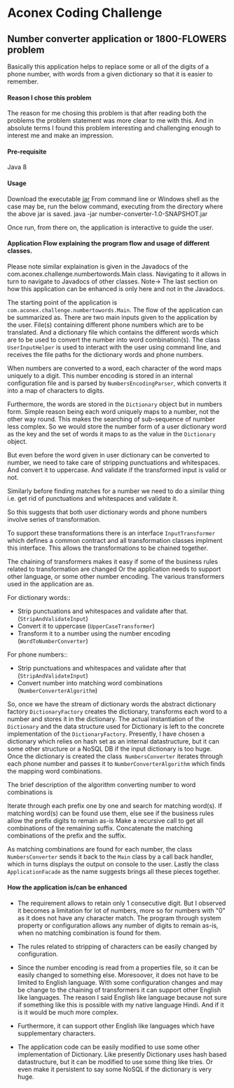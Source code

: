 # Aconex Coding Challenge
## Number converter application or 1800-FLOWERS problem
Basically this application helps to replace some or all of the digits of a phone number, with words from a given dictionary so that it is easier to remember.

#### Reason I chose this problem
The reason for me chosing this problem is that after reading both the problems the problem statement was more clear to me with this. And in absolute terms I found this problem interesting and challenging enough to interest me and make an impression.

#### Pre-requisite
Java 8

#### Usage
Download the executable [jar](numbers-converter/target/number-converter-1.0-SNAPSHOT.jar)
From command line or Windows shell as the case may be, run the below command, executing from the directory where the above jar is saved.
java -jar number-converter-1.0-SNAPSHOT.jar

Once run, from there on, the application is interactive to guide the user.

#### Application Flow explaining the program flow and usage of different classes.

Please note similar explaination is given in the Javadocs of the com.aconex.challenge.numbertowords.Main class. Navigating to it allows in turn to navigate to Javadocs of other classes. 
Note-> The last section on how this application can be enhanced is only here and not in the Javadocs.

The starting point of the application is `com.aconex.challenge.numbertowords.Main`. The flow of the application can be summarized as.
There are two main inputs given to the application by the user. File(s) containing different phone numbers which are to be translated. And a dictionary file which contains the different words which are to be used to convert the number into word combination(s). The class `UserInputHelper` is used to interact with the user using command line, and receives the file paths for the dictionary words and phone numbers.

When numbers are converted to a word, each character of the word maps uniquely to a digit. This number encoding is stored in an internal configuration file and is parsed by `NumbersEncodingParser`, which converts it into a map of characters to digits.

Furthermore, the words are stored in the `Dictionary` object but in numbers form. Simple reason being each word uniquely maps to a number, not the other way round. This makes the searching of sub-sequence of number less complex. So we would store the number form of a user dictionary word as the key and the set of words it maps to as the value in the `Dictionary` object.

But even before the word given in user dictionary can be converted to number, we need to take care of stripping punctuations and whitespaces. And convert it to uppercase. And validate if the transformed input is valid or not.

Similarly before finding matches for a number we need to do a similar thing i.e. get rid of punctuations and whitespaces and validate it.

So this suggests that both user dictionary words and phone numbers involve series of transformation.

To support these transformations there is an interface `InputTransformer` which defines a common contract and all transformation classes implment this interface. This allows the transformations to be chained together.

The chaining of transformers makes it easy if some of the business rules related to transformation are changed Or the application needs to support other language, or some other number encoding. The various transformers used in the application are as.

For dictionary words::

* Strip punctuations and whitespaces and validate after that. (`StripAndValidateInput`)
* Convert it to uppercase (`UpperCaseTransformer`)
* Transform it to a number using the number encoding (`WordToNumberConverter`)

For phone numbers::
* Strip punctuations and whitespaces and validate after that (`StripAndValidateInput`)
* Convert number into matching word combinations (`NumberConverterAlgorithm`)

So, once we have the stream of dictionary words the abstract dictionary factory `DictionaryFactory` creates the dictionary, transforms each word to a number and stores it in the dictionary. The actual instantiation of the `Dictionary` and the data structure used for Dictionary is left to the concrete implementation of the `DictionaryFactory`. Presently, I have chosen a dictionary which relies on hash set as an internal datastructure, but it can some other structure or a NoSQL DB if the input dictionary is too huge. Once the dictionary is created the class` NumbersConverter` iterates through each phone number and passes it to `NumberConverterAlgorithm` which finds the mapping word combinations. 

The brief description of the algorithm converting number to word combinations is

Iterate through each prefix one by one and search for matching word(s). If matching word(s) can be found use them, else see if the business rules allow the prefix digits to remain as-is
Make a recursive call to get all combinations of the remaining suffix.
Concatenate the matching combinations of the prefix and the suffix.

As matching combinations are found for each number, the class `NumbersConverter` sends it back to the `Main` class by a call back handler, which in turns displays the output on console to the user. Lastly the class `ApplicationFacade` as the name suggests brings all these pieces together.


#### How the application is/can be enhanced
* The requirement allows to retain only 1 consecutive digit. But I observed it becomes a limitation for lot of numbers, more so for numbers with "0" as it does not have any character match. The program through system property or configuration allows any number of digits to remain as-is, when no matching combination is found for them.

* The rules related to stripping of characters can be easily changed by configuration.

* Since the number encoding is read from a properties file, so it can be easily changed to something else.
Moresoover, it does not have to be limited to English language. With some configuration changes and may be change to the chaining of transformers it can support other English like languages. The reason I said English like language because not sure if something like this is possible with my native language Hindi. And if it is it would be much more complex.

* Furthermore, it can support other English like languages which have supplementary characters.

* The application code can be easily modified to use some other implementation of Dictionary. Like presently Dictionary uses hash based datastructure, but it can be modified to use some thing like tries. Or even make it persistent to say some NoSQL if the dictionary is very huge.



